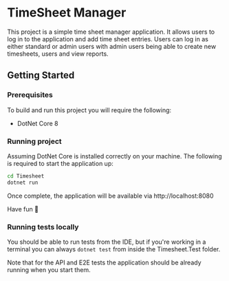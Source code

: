# TimeSheet Manager
This project is a simple time sheet manager application. It allows users to log in to the application and add time sheet entries. Users can log in as either standard or admin users with admin users being able to create new timesheets, users and view reports.

## Getting Started

### Prerequisites
To build and run this project you will require the following:
- DotNet Core 8

### Running project
Assuming DotNet Core is installed correctly on your machine. The following is required to start the application up:

```Bash
cd Timesheet
dotnet run
```

Once complete, the application will be available via http://localhost:8080

Have fun 😬

### Running tests locally
You should be able to run tests from the IDE, but if you're working in a terminal you can always `dotnet test` from inside the Timesheet.Test folder.

Note that for the API and E2E tests the application should be already running when you start them.